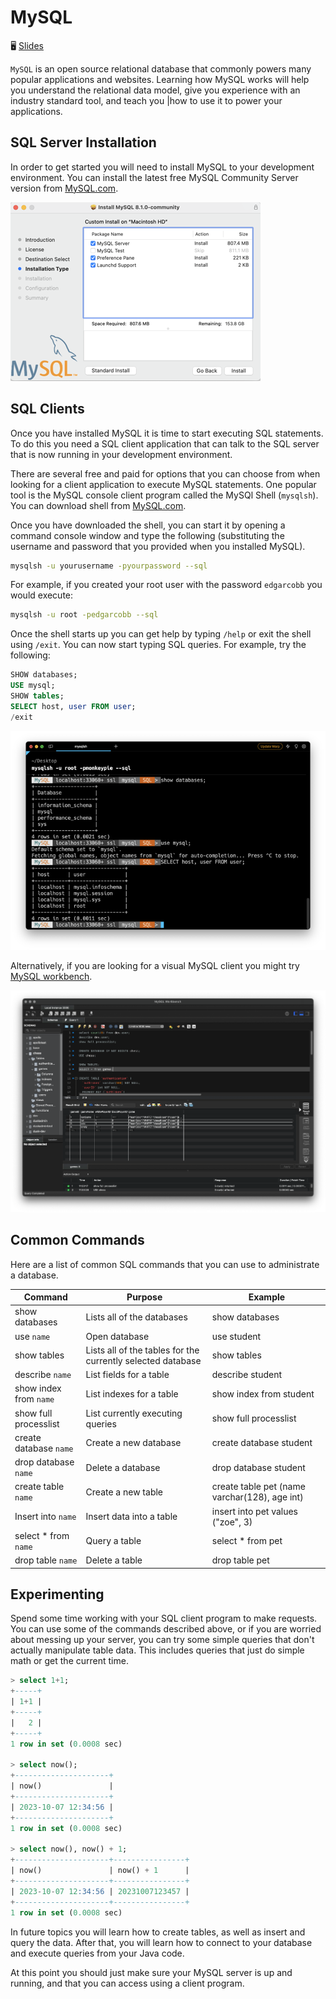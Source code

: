 # MySQL

🖥️ [Slides](https://docs.google.com/presentation/d/1w5bcntrExgMnB92uLJL52uuutLLQABSt/edit?usp=sharing&ouid=114081115660452804792&rtpof=true&sd=true)

`MySQL` is an open source relational database that commonly powers many popular applications and websites. Learning how MySQL works will help you understand the relational data model, give you experience with an industry standard tool, and teach you |how to use it to power your applications.

## SQL Server Installation

In order to get started you will need to install MySQL to your development environment. You can install the latest free MySQL Community Server version from [MySQL.com](https://dev.mysql.com/downloads/mysql/).

![MySQL install](mysql-install.png)

## SQL Clients

Once you have installed MySQL it is time to start executing SQL statements. To do this you need a SQL client application that can talk to the SQL server that is now running in your development environment.

There are several free and paid for options that you can choose from when looking for a client application to execute MySQL statements. One popular tool is the MySQL console client program called the MySQl Shell (`mysqlsh`). You can download shell from [MySQL.com](https://dev.mysql.com/downloads/shell/).

Once you have downloaded the shell, you can start it by opening a command console window and type the following (substituting the username and password that you provided when you installed MySQL).

```sh
mysqlsh -u yourusername -pyourpassword --sql
```

For example, if you created your root user with the password `edgarcobb` you would execute:

```sh
mysqlsh -u root -pedgarcobb --sql
```

Once the shell starts up you can get help by typing `/help` or exit the shell using `/exit`. You can now start typing SQL queries. For example, try the following:

```sql
SHOW databases;
USE mysql;
SHOW tables;
SELECT host, user FROM user;
/exit
```

![MySQL shell](mysqlsh.png)

Alternatively, if you are looking for a visual MySQL client you might try [MySQL workbench](https://www.mysql.com/products/workbench/).

![MySQL workbench](mysqlWorkbench.png)

## Common Commands

Here are a list of common SQL commands that you can use to administrate a database.

| Command                | Purpose                                                     | Example                                       |
| ---------------------- | ----------------------------------------------------------- | --------------------------------------------- |
| show databases         | Lists all of the databases                                  | show databases                                |
| use `name`             | Open database                                               | use student                                   |
| show tables            | Lists all of the tables for the currently selected database | show tables                                   |
| describe `name`        | List fields for a table                                     | describe student                              |
| show index from `name` | List indexes for a table                                    | show index from student                       |
| show full processlist  | List currently executing queries                            | show full processlist                         |
| create database `name` | Create a new database                                       | create database student                       |
| drop database `name`   | Delete a database                                           | drop database student                         |
| create table `name`    | Create a new table                                          | create table pet (name varchar(128), age int) |
| Insert into `name`     | Insert data into a table                                    | insert into pet values ("zoe", 3)             |
| select \* from `name`  | Query a table                                               | select \* from pet                            |
| drop table `name`      | Delete a table                                              | drop table pet                                |

## Experimenting

Spend some time working with your SQL client program to make requests. You can use some of the commands described above, or if you are worried about messing up your server, you can try some simple queries that don't actually manipulate table data. This includes queries that just do simple math or get the current time.

```sql
> select 1+1;
+-----+
| 1+1 |
+-----+
|   2 |
+-----+
1 row in set (0.0008 sec)

> select now();
+---------------------+
| now()               |
+---------------------+
| 2023-10-07 12:34:56 |
+---------------------+
1 row in set (0.0008 sec)

> select now(), now() + 1;
+---------------------+----------------+
| now()               | now() + 1      |
+---------------------+----------------+
| 2023-10-07 12:34:56 | 20231007123457 |
+---------------------+----------------+
1 row in set (0.0008 sec)
```

In future topics you will learn how to create tables, as well as insert and query the data. After that, you will learn how to connect to your database and execute queries from your Java code.

At this point you should just make sure your MySQL server is up and running, and that you can access using a client program.
